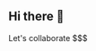 ## Hi there 👋

<!--
**LLNobles/LLNobles** is a ✨ _special_ ✨ repository because its `README.md` (this file) appears on your GitHub profile.

Here are some ideas to get you started:

- 🔭 I’m currently working on ... several projects
- 🌱 I’m currently learning ... about languages and configurations
- 👯 I’m looking to collaborate on ... guaranteed projects
- 🤔 I’m looking for help with ... software engineering collaboration 
- 💬 Ask me about ... my skills or expertise
- 📫 How to reach me: ... email: noblesleslie8@gmail.com or phone: 334-408-8284
- 😄 Pronouns: ... she, her
- ⚡ Fun fact: ... I live in the dirty south of Alabama, United States      
--> Let's collaborate $$$
